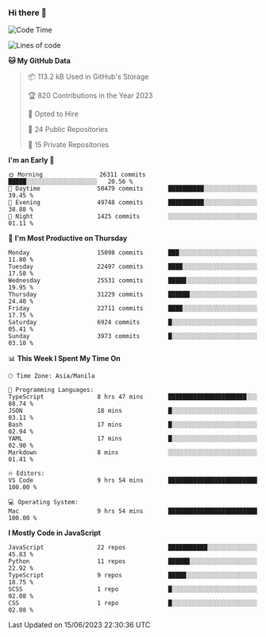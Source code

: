 ### Hi there 👋

<!--START_SECTION:waka-->
![Code Time](http://img.shields.io/badge/Code%20Time-320%20hrs%2032%20mins-blue)

![Lines of code](https://img.shields.io/badge/From%20Hello%20World%20I%27ve%20Written-57.5%20million%20lines%20of%20code-blue)

**🐱 My GitHub Data** 

> 📦 113.2 kB Used in GitHub's Storage 
 > 
> 🏆 820 Contributions in the Year 2023
 > 
> 💼 Opted to Hire
 > 
> 📜 24 Public Repositories 
 > 
> 🔑 15 Private Repositories 
 > 
**I'm an Early 🐤** 

```text
🌞 Morning                26311 commits       █████░░░░░░░░░░░░░░░░░░░░   20.56 % 
🌆 Daytime                50479 commits       ██████████░░░░░░░░░░░░░░░   39.45 % 
🌃 Evening                49748 commits       ██████████░░░░░░░░░░░░░░░   38.88 % 
🌙 Night                  1425 commits        ░░░░░░░░░░░░░░░░░░░░░░░░░   01.11 % 
```
📅 **I'm Most Productive on Thursday** 

```text
Monday                   15098 commits       ███░░░░░░░░░░░░░░░░░░░░░░   11.80 % 
Tuesday                  22497 commits       ████░░░░░░░░░░░░░░░░░░░░░   17.58 % 
Wednesday                25531 commits       █████░░░░░░░░░░░░░░░░░░░░   19.95 % 
Thursday                 31229 commits       ██████░░░░░░░░░░░░░░░░░░░   24.40 % 
Friday                   22711 commits       ████░░░░░░░░░░░░░░░░░░░░░   17.75 % 
Saturday                 6924 commits        █░░░░░░░░░░░░░░░░░░░░░░░░   05.41 % 
Sunday                   3973 commits        █░░░░░░░░░░░░░░░░░░░░░░░░   03.10 % 
```


📊 **This Week I Spent My Time On** 

```text
🕑︎ Time Zone: Asia/Manila

💬 Programming Languages: 
TypeScript               8 hrs 47 mins       ██████████████████████░░░   88.74 % 
JSON                     18 mins             █░░░░░░░░░░░░░░░░░░░░░░░░   03.11 % 
Bash                     17 mins             █░░░░░░░░░░░░░░░░░░░░░░░░   02.94 % 
YAML                     17 mins             █░░░░░░░░░░░░░░░░░░░░░░░░   02.90 % 
Markdown                 8 mins              ░░░░░░░░░░░░░░░░░░░░░░░░░   01.41 % 

🔥 Editors: 
VS Code                  9 hrs 54 mins       █████████████████████████   100.00 % 

💻 Operating System: 
Mac                      9 hrs 54 mins       █████████████████████████   100.00 % 
```

**I Mostly Code in JavaScript** 

```text
JavaScript               22 repos            ███████████░░░░░░░░░░░░░░   45.83 % 
Python                   11 repos            ██████░░░░░░░░░░░░░░░░░░░   22.92 % 
TypeScript               9 repos             █████░░░░░░░░░░░░░░░░░░░░   18.75 % 
SCSS                     1 repo              █░░░░░░░░░░░░░░░░░░░░░░░░   02.08 % 
CSS                      1 repo              █░░░░░░░░░░░░░░░░░░░░░░░░   02.08 % 
```




 Last Updated on 15/06/2023 22:30:36 UTC
<!--END_SECTION:waka-->
